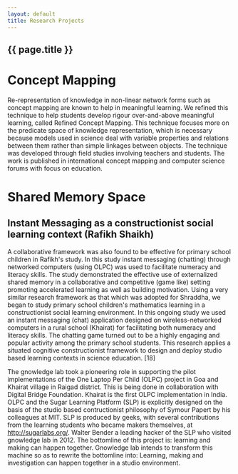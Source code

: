 ```yaml
--- 
layout: default
title: Research Projects
---
```

<!---{% include menu.html %}--->
## {{ page.title }}
# Concept Mapping

Re-representation of knowledge in non-linear network forms such as
concept mapping are known to help in meaningful learning. We refined
this technique to help students develop rigour over-and-above
meaningful learning, called Refined Concept Mapping. This technique
focuses more on the predicate space of knowledge representation, which
is necessary because models used in science deal with variable
properties and relations between them rather than simple linkages
between objects. The technique was developed through field studies
involving teachers and students. The work is published in
international concept mapping and computer science forums with focus
on education. 

# Shared Memory Space

## Instant Messaging as a constructionist social learning context (Rafikh Shaikh)

A collaborative framework was also found to be effective for primary
school children in Rafikh's study.  In this study instant messaging
(chatting) through networked computers (using OLPC) was used to
facilitate numeracy and literacy skills.  The study demonstrated the
effective use of externalized shared memory in a collaborative and
competitive (game like) setting promoting accelerated learning as well
as building motivation. Using a very similar research framework as
that which was adopted for Shraddha, we began to study primary school
children's mathematics learning in a constructionist social learning
environment.  In this ongoing study we used an instant messaging
(chat) application designed on wireless-networked computers in a rural
school (Khairat) for facilitating both numeracy and literacy
skills. The chatting game turned out to be a highly engaging and
popular activity among the primary school students. This research
applies a situated cognitive constructionist framework to design and
deploy studio based learning contexts in science education. [18]

The gnowledge lab took a pioneering role in supporting the pilot
implementations of the One Laptop Per Child (OLPC) project in Goa and
Khairat village in Raigad district.  This is being done in
collaboration with Digital Bridge Foundation.  Khairat is the first
OLPC implementation in India.  OLPC and the Sugar Learning Platform
(SLP) is explicitly designed on the basis of the studio based
contructionist philosophy of Symour Papert by his colleagues at MIT.
SLP is produced by geeks, with several contributions from the learning
students who became makers themselves, at http://sugarlabs.org/.
Walter Bender a leading hacker of the SLP who visited gnowledge lab in
2012.  The bottomline of this project is: learning and making can
happen together.  Gnowledge lab intends to transform this machine so
as to rewrite the bottomline into: Learning, making and investigation
can happen together in a studio environment.

